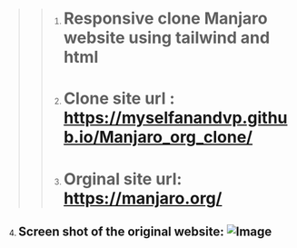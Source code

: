 
>
> > 1. # Responsive clone Manjaro website using tailwind and html
> > 2. # Clone site url : https://myselfanandvp.github.io/Manjaro_org_clone/
> > 3. # Orginal site url: https://manjaro.org/
4. ## Screen shot of the original website: ![Image](https://github.com/user-attachments/assets/74937542-b1d3-4dc4-a76a-f9116d01b093)

